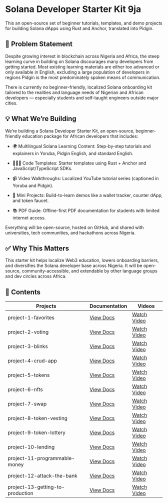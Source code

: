 # Solana Developer Starter Kit 9ja

This an open-source set of beginner tutorials, templates, and demo projects for building Solana dApps using Rust and Anchor, translated into Pidgin. 

## 🧠 Problem Statement
Despite growing interest in blockchain across Nigeria and Africa, the steep learning curve in building on Solana discourages many developers from getting started. Most existing learning materials are either too advanced or only available in English, excluding a large population of developers in regions Pidgin is the most predominately spoken means of communication.

There is currently no beginner-friendly, localized Solana onboarding kit tailored to the realities and language needs of Nigerian and African developers — especially students and self-taught engineers outside major cities.

## 💡 What We’re Building
We’re building a Solana Developer Starter Kit, an open-source, beginner-friendly education package for African developers that includes:

- 🌍 Multilingual Solana Learning Content: Step-by-step tutorials and explainers in Yoruba, Pidgin English, and standard English.

- 🧑🏽‍💻 Code Templates: Starter templates using Rust + Anchor and JavaScript/TypeScript SDKs.

- 📹 Video Walkthroughs: Localized YouTube tutorial series (captioned in Yoruba and Pidgin).

- 🧱 Mini Projects: Build-to-learn demos like a wallet tracker, counter dApp, and token faucet.

- 📚 PDF Guide: Offline-first PDF documentation for students with limited internet access.

Everything will be open-source, hosted on GitHub, and shared with universities, tech communities, and hackathons across Nigeria. 

## ✅ Why This Matters
This starter kit helps localize Web3 education, lowers onboarding barriers, and diversifies the Solana developer base across Nigeria. It will be open-source, community-accessible, and extendable by other language groups and dev circles across Africa.

## 📑 Contents

| Projects                    | Documentation                                 | Videos                                |
|----------------------------|-------------------------------------------|----------------------------------------|
| project-1-favorites         | [View Docs](#project-1-favorites-docs)     | [Watch Video](#project-1-favorites-video)     |
| project-2-voting            | [View Docs](#project-2-voting-docs)        | [Watch Video](#project-2-voting-video)        |
| project-3-blinks            | [View Docs](#project-3-blinks-docs)        | [Watch Video](#project-3-blinks-video)        |
| project-4-crud-app          | [View Docs](#project-4-crud-app-docs)      | [Watch Video](#project-4-crud-app-video)      |
| project-5-tokens            | [View Docs](#project-5-tokens-docs)        | [Watch Video](#project-5-tokens-video)        |
| project-6-nfts              | [View Docs](#project-6-nfts-docs)          | [Watch Video](#project-6-nfts-video)          |
| project-7-swap              | [View Docs](#project-7-swap-docs)          | [Watch Video](#project-7-swap-video)          |
| project-8-token-vesting     | [View Docs](#project-8-token-vesting-docs) | [Watch Video](#project-8-token-vesting-video) |
| project-9-token-lottery     | [View Docs](#project-9-token-lottery-docs) | [Watch Video](#project-9-token-lottery-video) |
| project-10-lending          | [View Docs](#project-10-lending-docs)      | [Watch Video](#project-10-lending-video)      |
| project-11-programmable-money | [View Docs](#project-11-programmable-money-docs) | [Watch Video](#project-11-programmable-money-video) |
| project-12-attack-the-bank  | [View Docs](#project-12-attack-the-bank-docs) | [Watch Video](#project-12-attack-the-bank-video) |
| project-13-getting-to-production | [View Docs](#project-13-getting-to-production-docs) | [Watch Video](#project-13-getting-to-production-video) |




